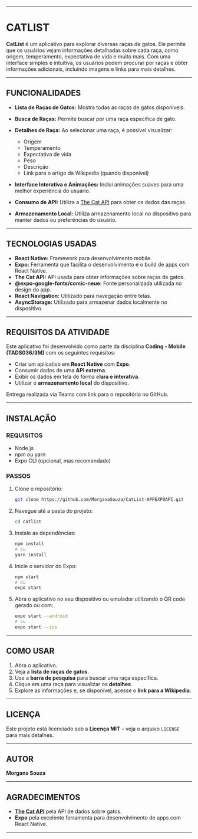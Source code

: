 
---

# **CATLIST**

**CatList** é um aplicativo para explorar diversas raças de gatos. Ele permite que os usuários vejam informações detalhadas sobre cada raça, como origem, temperamento, expectativa de vida e muito mais. Com uma interface simples e intuitiva, os usuários podem procurar por raças e obter informações adicionais, incluindo imagens e links para mais detalhes.

---

## **FUNCIONALIDADES**

* **Lista de Raças de Gatos:** Mostra todas as raças de gatos disponíveis.
* **Busca de Raças:** Permite buscar por uma raça específica de gato.
* **Detalhes de Raça:** Ao selecionar uma raça, é possível visualizar:

  * Origem
  * Temperamento
  * Expectativa de vida
  * Peso
  * Descrição
  * Link para o artigo da Wikipedia (quando disponível)
* **Interface Interativa e Animações:** Inclui animações suaves para uma melhor experiência do usuário.
* **Consumo de API:** Utiliza a [The Cat API](https://thecatapi.com/) para obter os dados das raças.
* **Armazenamento Local:** Utiliza armazenamento local no dispositivo para manter dados ou preferências do usuário.

---

## **TECNOLOGIAS USADAS**

* **React Native:** Framework para desenvolvimento mobile.
* **Expo:** Ferramenta que facilita o desenvolvimento e o build de apps com React Native.
* **The Cat API:** API usada para obter informações sobre raças de gatos.
* **@expo-google-fonts/comic-neue:** Fonte personalizada utilizada no design do app.
* **React Navigation:** Utilizado para navegação entre telas.
* **AsyncStorage:** Utilizado para armazenar dados localmente no dispositivo.

---

## **REQUISITOS DA ATIVIDADE**

Este aplicativo foi desenvolvido como parte da disciplina **Coding - Mobile (TADS036/3M)** com os seguintes requisitos:

* Criar um aplicativo em **React Native** com **Expo**.
* Consumir dados de uma **API externa**.
* Exibir os dados em tela de forma **clara e interativa**.
* Utilizar o **armazenamento local** do dispositivo.

Entrega realizada via Teams com link para o repositório no GitHub.

---

## **INSTALAÇÃO**

### **REQUISITOS**

* Node.js
* npm ou yarn
* Expo CLI (opcional, mas recomendado)

### **PASSOS**

1. Clone o repositório:

   ```bash
   git clone https://github.com/MorganaSouza/CatList-APPEXPOAPI.git
   ```

2. Navegue até a pasta do projeto:

   ```bash
   cd catlist
   ```

3. Instale as dependências:

   ```bash
   npm install
   # ou
   yarn install
   ```

4. Inicie o servidor do Expo:

   ```bash
   npm start
   # ou
   expo start
   ```

5. Abra o aplicativo no seu dispositivo ou emulador utilizando o QR code gerado ou com:

   ```bash
   expo start --android
   # ou
   expo start --ios
   ```

---

## **COMO USAR**

1. Abra o aplicativo.
2. Veja a **lista de raças de gatos**.
3. Use a **barra de pesquisa** para buscar uma raça específica.
4. Clique em uma raça para visualizar os **detalhes**.
5. Explore as informações e, se disponível, acesse o **link para a Wikipedia**.

---

## **LICENÇA**

Este projeto está licenciado sob a **Licença MIT** – veja o arquivo `LICENSE` para mais detalhes.

---

## **AUTOR**

**Morgana Souza**

---

## **AGRADECIMENTOS**

* [**The Cat API**](https://thecatapi.com/) pela API de dados sobre gatos.
* **Expo** pela excelente ferramenta para desenvolvimento de apps com React Native.

---

